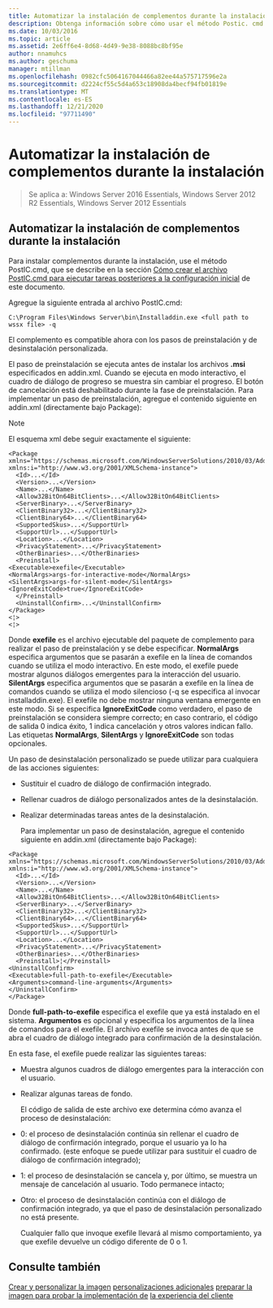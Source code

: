 ```yaml
---
title: Automatizar la instalación de complementos durante la instalación
description: Obtenga información sobre cómo usar el método Postic. cmd para instalar complementos automáticamente durante la instalación de Windows Server Essentials.
ms.date: 10/03/2016
ms.topic: article
ms.assetid: 2e6ff6e4-8d68-4d49-9e38-8088bc8bf95e
author: nnamuhcs
ms.author: geschuma
manager: mtillman
ms.openlocfilehash: 0982cfc5064167044466a82ee44a575717596e2a
ms.sourcegitcommit: d2224cf55c5d4a653c18908da4becf94fb01819e
ms.translationtype: MT
ms.contentlocale: es-ES
ms.lasthandoff: 12/21/2020
ms.locfileid: "97711490"
---
```

# <a name="automate-installation-of-add-ins-during-setup"></a>Automatizar la instalación de complementos durante la instalación

>Se aplica a: Windows Server 2016 Essentials, Windows Server 2012 R2 Essentials, Windows Server 2012 Essentials

##  <a name="automate-installing-add-ins-during-setup"></a><a name="BKMK_AddIns"></a> Automatizar la instalación de complementos durante la instalación
 Para instalar complementos durante la instalación, use el método PostIC.cmd, que se describe en la sección [Cómo crear el archivo PostIC.cmd para ejecutar tareas posteriores a la configuración inicial](Create-the-PostIC.cmd-File-for-Running-Post-Initial-Configuration-Tasks.md) de este documento.

 Agregue la siguiente entrada al archivo PostIC.cmd:

```
C:\Program Files\Windows Server\bin\Installaddin.exe <full path to wssx file> -q
```

 El complemento es compatible ahora con los pasos de preinstalación y de desinstalación personalizada.

 El paso de preinstalación se ejecuta antes de instalar los archivos **.msi** especificados en addin.xml. Cuando se ejecuta en modo interactivo, el cuadro de diálogo de progreso se muestra sin cambiar el progreso. El botón de cancelación está deshabilitado durante la fase de preinstalación. Para implementar un paso de preinstalación, agregue el contenido siguiente en addin.xml (directamente bajo Package):

> [!NOTE]
>  El esquema xml debe seguir exactamente el siguiente:

```
<Package xmlns="https://schemas.microsoft.com/WindowsServerSolutions/2010/03/Addins" xmlns:i="http://www.w3.org/2001/XMLSchema-instance">
  <Id>...</Id>
  <Version>...</Version>
  <Name>...</Name>
  <Allow32BitOn64BitClients>...</Allow32BitOn64BitClients>
  <ServerBinary>...</ServerBinary>
  <ClientBinary32>...</ClientBinary32>
  <ClientBinary64>...</ClientBinary64>
  <SupportedSkus>...</SupportUrl>
  <SupportUrl>...</SupportUrl>
  <Location>...</Location>
  <PrivacyStatement>...</PrivacyStatement>
  <OtherBinaries>...</OtherBinaries>
  <Preinstall>
<Executable>exefile</Executable>
<NormalArgs>args-for-interactive-mode</NormalArgs>
<SilentArgs>args-for-silent-mode</SilentArgs>
<IgnoreExitCode>true</IgnoreExitCode>
  </Preinstall>
  <UninstallConfirm>...</UninstallConfirm>
</Package>
<¦>
<¦>
```

 Donde **exefile** es el archivo ejecutable del paquete de complemento para realizar el paso de preinstalación y se debe especificar. **NormalArgs** especifica argumentos que se pasarán a exefile en la línea de comandos cuando se utiliza el modo interactivo. En este modo, el exefile puede mostrar algunos diálogos emergentes para la interacción del usuario. **SilentArgs** especifica argumentos que se pasarán a exefile en la línea de comandos cuando se utiliza el modo silencioso (-q se especifica al invocar installaddin.exe). El exefile no debe mostrar ninguna ventana emergente en este modo. Si se especifica **IgnoreExitCode** como verdadero, el paso de preinstalación se considera siempre correcto; en caso contrario, el código de salida 0 indica éxito, 1 indica cancelación y otros valores indican fallo. Las etiquetas **NormalArgs**, **SilentArgs** y **IgnoreExitCode** son todas opcionales.

 Un paso de desinstalación personalizado se puede utilizar para cualquiera de las acciones siguientes:

- Sustituir el cuadro de diálogo de confirmación integrado.

- Rellenar cuadros de diálogo personalizados antes de la desinstalación.

- Realizar determinadas tareas antes de la desinstalación.

  Para implementar un paso de desinstalación, agregue el contenido siguiente en addin.xml (directamente bajo Package):

```
<Package xmlns="https://schemas.microsoft.com/WindowsServerSolutions/2010/03/Addins" xmlns:i="http://www.w3.org/2001/XMLSchema-instance">
  <Id>...</Id>
  <Version>...</Version>
  <Name>...</Name>
  <Allow32BitOn64BitClients>...</Allow32BitOn64BitClients>
  <ServerBinary>...</ServerBinary>
  <ClientBinary32>...</ClientBinary32>
  <ClientBinary64>...</ClientBinary64>
  <SupportedSkus>...</SupportUrl>
  <SupportUrl>...</SupportUrl>
  <Location>...</Location>
  <PrivacyStatement>...</PrivacyStatement>
  <OtherBinaries>...</OtherBinaries>
  <Preinstall>¦</Preinstall>
<UninstallConfirm>
<Executable>full-path-to-exefile</Executable>
<Arguments>command-line-arguments</Arguments>
</UninstallConfirm>
</Package>
```

 Donde **full-path-to-exefile** especifica el exefile que ya está instalado en el sistema. **Argumentos** es opcional y especifica los argumentos de la línea de comandos para el exefile. El archivo exefile se invoca antes de que se abra el cuadro de diálogo integrado para confirmación de la desinstalación.

 En esta fase, el exefile puede realizar las siguientes tareas:

- Muestra algunos cuadros de diálogo emergentes para la interacción con el usuario.

- Realizar algunas tareas de fondo.

  El código de salida de este archivo exe determina cómo avanza el proceso de desinstalación:

- 0: el proceso de desinstalación continúa sin rellenar el cuadro de diálogo de confirmación integrado, porque el usuario ya lo ha confirmado. (este enfoque se puede utilizar para sustituir el cuadro de diálogo de confirmación integrado);

- 1: el proceso de desinstalación se cancela y, por último, se muestra un mensaje de cancelación al usuario. Todo permanece intacto;

- Otro: el proceso de desinstalación continúa con el diálogo de confirmación integrado, ya que el paso de desinstalación personalizado no está presente.

  Cualquier fallo que invoque exefile llevará al mismo comportamiento, ya que exefile devuelve un código diferente de 0 o 1.

## <a name="see-also"></a>Consulte también
 [Crear y personalizar la imagen](Creating-and-Customizing-the-Image.md) [personalizaciones adicionales](Additional-Customizations.md) [preparar la imagen para probar la implementación de](Preparing-the-Image-for-Deployment.md) [la experiencia del cliente](Testing-the-Customer-Experience.md)